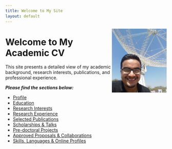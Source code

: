 ```yaml
---
title: Welcome to My Site
layout: default
---
```

 
 <img align=right src='./img/profile.jpg' height=200 px>

# Welcome to My Academic CV

This site presents a detailed view of my academic background, research interests, publications, and professional experience.

_**Please find the sections below:**_

- [Profile](01-profile.md)
- [Education](02-education.md)
- [Research Interests](03-research-interests.md)
- [Research Experience](04-research-experience.md)
- [Selected Publications](05-publications.md)
- [Scholarships & Talks](06-scholarships-talks.md)
- [Pre-doctoral Projects](07-prephd-projects.md)
- [Approved Proposals & Collaborations](08-proposals-collaborations.md)
- [Skills, Languages & Online Profiles](09-skills-profiles.md)
